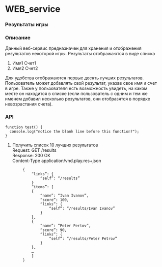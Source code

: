 # WEB_service
### Результаты игры
### Описание
Данный веб-сервис предназначен для хранения и отображения результатов некоторой игры. Результаты отображаются в виде списка
1.	Имя1 Счет1
2.	Имя2 Счет2

Для удобства отображаются первые десять лучших результатов.
Пользователь может добавлять свой результат, указав свое имя и счет в игре. Также у пользователя есть возможность увидеть, на каком месте он находится в списке (если пользователь с одним и тем же именем добавил несколько результатов, они отобразятся в порядке невозрастания счета).
### API
```
function test() {
  console.log("notice the blank line before this function?");
}
```
1. Получить список 10 лучших результатов <br />
Request: GET /results <br />
Response: 	200 OK <br />
		Content-Type application/vnd.play.res+json <br />
```
		{
		 	“links”: {
				“self”: “/results”
			}
			“items”: [
			{
				“name”: “Ivan Ivanov”,
				“score”: 100,
				“links”: {
					“self”: “/results/Ivan Ivanov”
				}
			},
			{
				“name”: “Peter Pertov”,
				“score”: 90,
				“links”: {
					“self”: “/results/Peter Petrov”
				}
			},
			…
			]
		}
```
